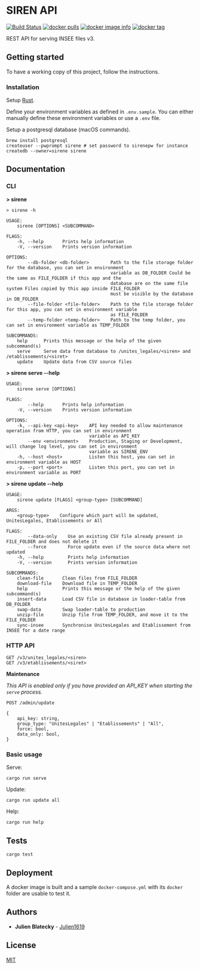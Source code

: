 # SIREN API

[![Build Status](https://travis-ci.com/Creatiwity/siren.svg?branch=master)](https://travis-ci.com/Creatiwity/siren)
[![docker pulls](https://img.shields.io/docker/pulls/creatiwity/siren.svg)](https://hub.docker.com/r/creatiwity/siren/)
[![docker image info](https://images.microbadger.com/badges/image/creatiwity/siren.svg)](http://microbadger.com/images/creatiwity/siren)
[![docker tag](https://images.microbadger.com/badges/version/creatiwity/siren.svg)](https://hub.docker.com/r/creatiwity/siren/tags/)

REST API for serving INSEE files v3.

## Getting started

To have a working copy of this project, follow the instructions.

### Installation

Setup [Rust](https://www.rust-lang.org).

Define your environment variables as defined in `.env.sample`. You can either manually define these environment variables or use a `.env` file.

Setup a postgresql database (macOS commands).

```
brew install postgresql
createuser --pwprompt sirene # set password to sirenepw for instance
createdb --owner=sirene sirene
```

## Documentation

### CLI

**> sirene**

```
> sirene -h

USAGE:
    sirene [OPTIONS] <SUBCOMMAND>

FLAGS:
    -h, --help       Prints help information
    -V, --version    Prints version information

OPTIONS:
        --db-folder <db-folder>        Path to the file storage folder for the database, you can set in environment
                                       variable as DB_FOLDER Could be the same as FILE_FOLDER if this app and the
                                       database are on the same file system Files copied by this app inside FILE_FOLDER
                                       must be visible by the database in DB_FOLDER
        --file-folder <file-folder>    Path to the file storage folder for this app, you can set in environment variable
                                       as FILE_FOLDER
        --temp-folder <temp-folder>    Path to the temp folder, you can set in environment variable as TEMP_FOLDER

SUBCOMMANDS:
    help      Prints this message or the help of the given subcommand(s)
    serve     Serve data from database to /unites_legales/<siren> and /etablissements/<siret>
    update    Update data from CSV source files
```

**> sirene serve --help**

```
USAGE:
    sirene serve [OPTIONS]

FLAGS:
        --help       Prints help information
    -V, --version    Prints version information

OPTIONS:
    -k, --api-key <api-key>    API key needed to allow maintenance operation from HTTP, you can set in environment
                               variable as API_KEY
        --env <environment>    Production, Staging or Development, will change log level, you can set in environment
                               variable as SIRENE_ENV
    -h, --host <host>          Listen this host, you can set in environment variable as HOST
    -p, --port <port>          Listen this port, you can set in environment variable as PORT
```

**> sirene update --help**

```
USAGE:
    sirene update [FLAGS] <group-type> [SUBCOMMAND]

ARGS:
    <group-type>    Configure which part will be updated, UnitesLegales, Etablissements or All

FLAGS:
        --data-only    Use an existing CSV file already present in FILE_FOLDER and does not delete it
        --force        Force update even if the source data where not updated
    -h, --help         Prints help information
    -V, --version      Prints version information

SUBCOMMANDS:
    clean-file       Clean files from FILE_FOLDER
    download-file    Download file in TEMP_FOLDER
    help             Prints this message or the help of the given subcommand(s)
    insert-data      Load CSV file in database in loader-table from DB_FOLDER
    swap-data        Swap loader-table to production
    unzip-file       Unzip file from TEMP_FOLDER, and move it to the FILE_FOLDER
    sync-insee       Synchronise UnitesLegales and Etablissement from INSEE for a date range
```

### HTTP API

```
GET /v3/unites_legales/<siren>
GET /v3/etablissements/<siret>
```

**Maintenance**

_This API is enabled only if you have provided an API_KEY when starting the `serve` process._

```
POST /admin/update

{
    api_key: string,
    group_type: "UnitesLegales" | "Etablissements" | "All",
    force: bool,
    data_only: bool,
}
```

### Basic usage

Serve:

```
cargo run serve
```

Update:

```
cargo run update all
```

Help:

```
cargo run help
```

## Tests

```
cargo test
```

## Deployment

A docker image is built and a sample `docker-compose.yml` with its `docker` folder are usable to test it.

## Authors

-   **Julien Blatecky** - [Julien1619](https://twitter.com/Julien1619)

## License

[MIT](LICENSE.md)
